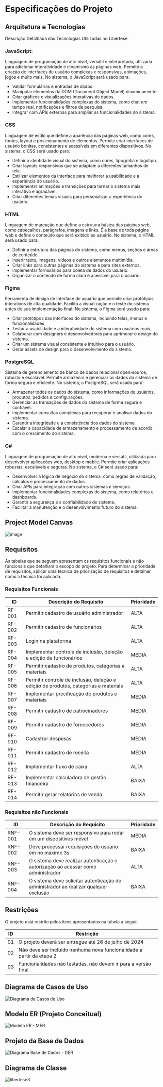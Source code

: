 # Especificações do Projeto

## Arquitetura e Tecnologias

Descrição Detalhada das Tecnologias Utilizadas no Libertese

### JavaScript:
Linguagem de programação de alto nível, versátil e interpretada, utilizada para adicionar interatividade e dinamismo às páginas web.
Permite a criação de interfaces de usuário complexas e responsivas, animações, jogos e muito mais.
No sistema, o JavaScript será usado para:
- Validar formulários e entradas de dados.
- Manipular elementos da DOM (Document Object Model) dinamicamente.
- Criar gráficos e visualizações interativas de dados.
- Implementar funcionalidades complexas do sistema, como chat em tempo real, notificações e filtros de pesquisa.
- Integrar com APIs externas para ampliar as funcionalidades do sistema.

### CSS
Linguagem de estilo que define a aparência das páginas web, como cores, fontes, layout e posicionamento de elementos.
Permite criar interfaces de usuário bonitas, consistentes e acessíveis em diferentes dispositivos.
No sistema, o CSS será usado para:
- Definir a identidade visual do sistema, como cores, tipografia e logotipo.
- Criar layouts responsivos que se adaptam a diferentes tamanhos de tela.
- Estilizar elementos da interface para melhorar a usabilidade e a experiência do usuário.
- Implementar animações e transições para tornar o sistema mais interativo e agradável.
- Criar diferentes temas visuais para personalizar a experiência do usuário.

### HTML
Linguagem de marcação que define a estrutura básica das páginas web, como cabeçalhos, parágrafos, imagens e links.
É a base de toda página web e define o conteúdo que será exibido ao usuário.
No sistema, o HTML será usado para:
- Definir a estrutura das páginas do sistema, como menus, seções e áreas de conteúdo.
- Inserir texto, imagens, vídeos e outros elementos multimídia.
- Criar links para outras páginas do sistema e para sites externos.
- Implementar formulários para coleta de dados do usuário.
- Organizar o conteúdo de forma clara e acessível para o usuário.

### Figma
Ferramenta de design de interface de usuário que permite criar protótipos interativos de alta qualidade.
Facilita a visualização e o teste do sistema antes de sua implementação final.
No sistema, o Figma será usado para:
- Criar protótipos das interfaces do sistema, incluindo telas, menus e funcionalidades.
- Testar a usabilidade e a interatividade do sistema com usuários reais.
- Colaborar com designers e desenvolvedores para aprimorar o design do sistema.
- Criar um sistema visual consistente e intuitivo para o usuário.
- Gerar assets de design para o desenvolvimento do sistema.

### PostgreSQL
Sistema de gerenciamento de banco de dados relacional open-source, robusto e escalável.
Permite armazenar e gerenciar os dados do sistema de forma segura e eficiente.
No sistema, o PostgreSQL será usado para:
- Armazenar todos os dados do sistema, como informações de usuários, produtos, pedidos e configurações.
- Gerenciar as transações de dados do sistema de forma segura e confiável.
- Implementar consultas complexas para recuperar e analisar dados do sistema.
- Garantir a integridade e a consistência dos dados do sistema.
- Escalar a capacidade de armazenamento e processamento de acordo com o crescimento do sistema.

### C#
Linguagem de programação de alto nível, moderna e versátil, utilizada para desenvolver aplicações web, desktop e mobile.
Permite criar aplicações robustas, escaláveis e seguras.
No sistema, o C# será usado para:
- Desenvolver a lógica de negócio do sistema, como regras de validação, cálculos e processamento de dados.
- Criar APIs para integração com outros sistemas e serviços.
- Implementar funcionalidades complexas do sistema, como relatórios e dashboards.
- Garantir a segurança e a confiabilidade do sistema.
- Facilitar a manutenção e o desenvolvimento futuro do sistema.


## Project Model Canvas

![image](https://github.com/ICEI-PUC-Minas-PMV-ADS/pmv-ads-2024-1-e5-proj-empext-t1-libertese/assets/60409021/b274fdfd-8fdb-4b8e-84f1-e1d01c3a56ab)

## Requisitos

As tabelas que se seguem apresentam os requisitos funcionais e não funcionais que detalham o escopo do projeto. Para determinar a prioridade de requisitos, aplicar uma técnica de priorização de requisitos e detalhar como a técnica foi aplicada.

### Requisitos Funcionais

|ID    | Descrição do Requisito  | Prioridade |
|------|-----------------------------------------|----|
|RF-001| Permitir cadastro de usuário administrador  | ALTA | 
|RF-002| Permitir cadastro de funcionários  | ALTA |
|RF-003| Login na plataforma  | ALTA |
|RF-004| Implementar controle de inclusão, deleção e edição de funcionários  | MÉDIA |
|RF-005| Permitir cadastro de produtos, categorias e materiais  | ALTA |
|RF-006| Permitir controle de inclusão, deleção e edição de produtos, categorias e materiais| ALTA |
|RF-007| Implementar precificação de produtos e materiais | MÉDIA |
|RF-008| Permitir cadastro de patrocinadores | MÉDIA |
|RF-009| Permitir cadastro de fornecedores | MÉDIA |
|RF-010| Cadastrar despesas | MÉDIA |
|RF-011| Permitir cadastro de receita | MÉDIA |
|RF-012| Implementar fluxo de caixa  | ALTA |
|RF-013| Implementar calculadora de gestão financeira | BAIXA |
|RF-014| Permitir gerar relatórios de venda |  BAIXA | 

### Requisitos não Funcionais

|ID     | Descrição do Requisito  |Prioridade |
|-------|-------------------------|----|
|RNF-001| O sistema deve ser responsivo para rodar em um dispositivos móvel | MÉDIA | 
|RNF-002| Deve processar requisições do usuário em no máximo 3s |  BAIXA | 
|RNF-003| O sistema deve realizar autenticação e autorização ao acessar como administrador | ALTA | 
|RNF-004| O sistema deve solicitar autenticação de administrador ao realizar qualquer exclusão |  BAIXA | 


## Restrições

O projeto está restrito pelos itens apresentados na tabela a seguir.

|ID| Restrição                                             |
|--|-------------------------------------------------------|
|01| O projeto deverá ser entregue até 26 de julho de 2024 |
|02| Não deve ser incluído nenhuma nova funcionalidade a partir da etapa 2 |
|03| Funcionalidades não testadas, não devem ir para a versão final |


## Diagrama de Casos de Uso
![Diagrama de Casos de Uso](https://github.com/ICEI-PUC-Minas-PMV-ADS/pmv-ads-2024-1-e5-proj-empext-t1-libertese/assets/86004024/ada7e19e-022d-4f29-8a8d-9f2f00f456c1)

## Modelo ER (Projeto Conceitual)

![Modelo ER - MER](https://raw.githubusercontent.com/ICEI-PUC-Minas-PMV-ADS/pmv-ads-2024-1-e5-proj-empext-t1-libertese/main/documentos/img/MER_Libertese.jpg)

## Projeto da Base de Dados

![Diagrama Base de Dados - DER](https://raw.githubusercontent.com/ICEI-PUC-Minas-PMV-ADS/pmv-ads-2024-1-e5-proj-empext-t1-libertese/main/documentos/img/DER%20_LIbertese.jpg)

## Diagrama de Classe

![libertese3](https://github.com/ICEI-PUC-Minas-PMV-ADS/pmv-ads-2024-1-e5-proj-empext-t1-libertese/assets/103225367/51c20fa7-9d13-47d2-821a-c04cc4fbfc4b)




